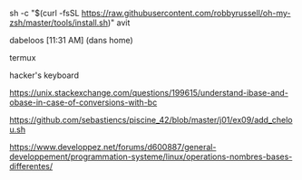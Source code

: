 sh -c "$(curl -fsSL https://raw.githubusercontent.com/robbyrussell/oh-my-zsh/master/tools/install.sh)"
avit

dabeloos [11:31 AM]
(dans home)



termux


hacker's keyboard

https://unix.stackexchange.com/questions/199615/understand-ibase-and-obase-in-case-of-conversions-with-bc


https://github.com/sebastiencs/piscine_42/blob/master/j01/ex09/add_chelou.sh


https://www.developpez.net/forums/d600887/general-developpement/programmation-systeme/linux/operations-nombres-bases-differentes/


